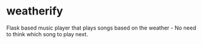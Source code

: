 # weatherify
Flask based music player that plays songs based on the weather - No need to think which song to play next.




